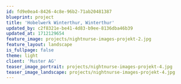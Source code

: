 ```yaml
---
id: fd9e0ea4-8426-4c8e-96b2-71ab20481387
blueprint: project
title: 'Hobelwerk Winterthur, Winterthur'
updated_by: c2f8321e-be41-4d83-b9ee-8136dba46b39
updated_at: 1712129654
feature_image: projects/nightnurse-images-projekt-2.jpg
feature_layout: landscape
is_fullpage: false
theme: light
client: 'Muster AG'
teaser_image_portrait: projects/nightnurse-images-projekt-4.jpg
teaser_image_landscape: projects/nightnurse-images-projekt-4.jpg
---
```

